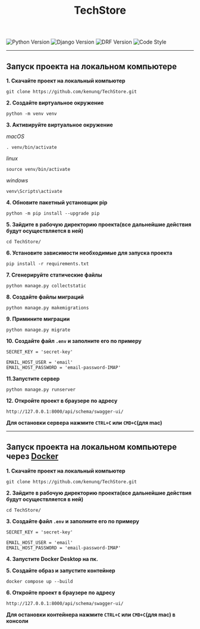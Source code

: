 <h1 align="center"><p>TechStore</p></h1>

<br/>

![Python Version](https://img.shields.io/badge/Python-3.11-blue)
![Django Version](https://img.shields.io/badge/Django-5.0.2-blue)
![DRF Version](https://img.shields.io/badge/DRF-3.14-blue)
![Code Style](https://img.shields.io/badge/code_style-pep8-orange)
___



## Запуск проекта на локальном компьютере

**1. Скачайте проект на локальный компьютер**
```
git clone https://github.com/kenunq/TechStore.git
```

**2. Создайте виртуальное окружение**
```
python -m venv venv
```

**3. Активируйте виртуальное окружение**

*macOS*
```
. venv/bin/activate
```

*linux*
```
source venv/bin/activate
```

*windows*
```
venv\Scripts\activate
```

**4. Обновите пакетный установщик pip**
```
python -m pip install --upgrade pip
```

**5. Зайдите в рабочую директорию проекта(все дальнейшие действия будут осуществляется в ней)**
```
cd TechStore/
```

**6. Установите зависимости необходимые для запуска проекта**
```
pip install -r requirements.txt
```

**7. Сгенерируйте статические файлы**
```
python manage.py collectstatic
```

**8. Создайте файлы миграций**
```
python manage.py makemigrations
```

**9. Примините миграции**
```
python manage.py migrate
```

**10. Создайте файл `.env` и заполните его по примеру**
```
SECRET_KEY = 'secret-key'

EMAIL_HOST_USER = 'email'
EMAIL_HOST_PASSWORD = 'email-password-IMAP'
```

**11.Запустите сервер**
```
python manage.py runserver
```


**12. Откройте проект в браузере по адресу**
```
http://127.0.0.1:8000/api/schema/swagger-ui/
```

**Для остановки сервера нажмите `CTRL+C` или `CMD+C`(для mac)**

___

## Запуск проекта на локальном компьютере через [Docker](https://www.docker.com/get-started/)

**1. Скачайте проект на локальный компьютер**
```
git clone https://github.com/kenunq/TechStore.git
```

**2. Зайдите в рабочую директорию проекта(все дальнейшие действия будут осуществляется в ней)**
```
cd TechStore/
```

**3. Создайте файл `.env` и заполните его по примеру**
```
SECRET_KEY = 'secret-key'

EMAIL_HOST_USER = 'email'
EMAIL_HOST_PASSWORD = 'email-password-IMAP'
```

**4. Запустите Docker Desktop на пк.**

**5. Создайте образ и запустите контейнер**
```
docker compose up --build
```

**6. Откройте проект в браузере по адресу**
```
http://127.0.0.1:8000/api/schema/swagger-ui/
```

**Для остановки контейнера нажмите `CTRL+C` или `CMD+C`(для mac) в консоли**